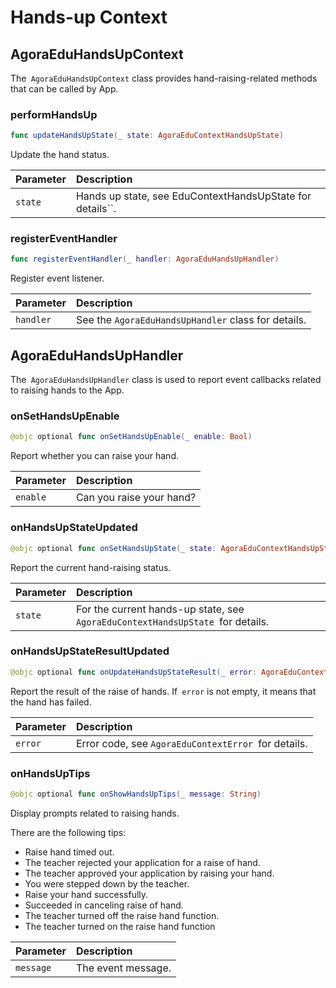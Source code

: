 # Hands-up Context

## AgoraEduHandsUpContext

The` AgoraEduHandsUpContext` class provides hand-raising-related methods that can be called by App.

### performHandsUp

```swift
func updateHandsUpState(_ state: AgoraEduContextHandsUpState)
```

Update the hand status.

| Parameter | Description |
| :------ | :---------------------------------------- |
| `state` | Hands up state, see EduContextHandsUpState for details``. |

### registerEventHandler

```swift
func registerEventHandler(_ handler: AgoraEduHandsUpHandler)
```

Register event listener.

| Parameter | Description |
| :-------- | :--------------------------------- |
| `handler` | See the `AgoraEduHandsUpHandler` class for details. |

## AgoraEduHandsUpHandler

The` AgoraEduHandsUpHandler` class is used to report event callbacks related to raising hands to the App.

### onSetHandsUpEnable

```swift
@objc optional func onSetHandsUpEnable(_ enable: Bool)
```

Report whether you can raise your hand.

| Parameter | Description |
| :------- | :------------- |
| `enable` | Can you raise your hand? |

### onHandsUpStateUpdated

```swift
@objc optional func onSetHandsUpState(_ state: AgoraEduContextHandsUpState)
```

Report the current hand-raising status.

| Parameter | Description |
| :------ | :------------------------------------------------- |
| `state` | For the current hands-up state, see `AgoraEduContextHandsUpState `for details. |

### onHandsUpStateResultUpdated

```swift
@objc optional func onUpdateHandsUpStateResult(_ error: AgoraEduContextError?)
```

Report the result of the raise of hands.  If` error` is not empty, it means that the hand has failed.

| Parameter | Description |
| :------ | :------------------------------------ |
| `error` | Error code, see `AgoraEduContextError `for details. |

### onHandsUpTips

```swift
@objc optional func onShowHandsUpTips(_ message: String)
```

Display prompts related to raising hands.

There are the following tips:

- Raise hand timed out.
- The teacher rejected your application for a raise of hand.
- The teacher approved your application by raising your hand.
- You were stepped down by the teacher.
- Raise your hand successfully.
- Succeeded in canceling raise of hand.
- The teacher turned off the raise hand function.
- The teacher turned on the raise hand function

| Parameter | Description |
| :-------- | :--------- |
| `message` | The event message. |

